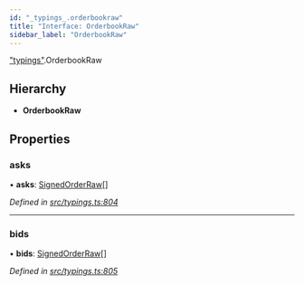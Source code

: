 ```yaml
---
id: "_typings_.orderbookraw"
title: "Interface: OrderbookRaw"
sidebar_label: "OrderbookRaw"
---
```


["typings"](../modules/_typings_.md).OrderbookRaw

## Hierarchy

* **OrderbookRaw**

## Properties

### asks

•  **asks**: [SignedOrderRaw](_typings_.signedorderraw.md)[]

*Defined in [src/typings.ts:804](https://github.com/trustlines-protocol/clientlib/blob/4830efe/src/typings.ts#L804)*

___

### bids

•  **bids**: [SignedOrderRaw](_typings_.signedorderraw.md)[]

*Defined in [src/typings.ts:805](https://github.com/trustlines-protocol/clientlib/blob/4830efe/src/typings.ts#L805)*
